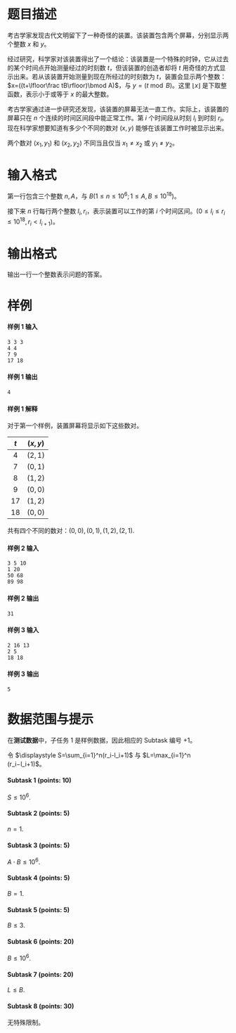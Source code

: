 
# 题目描述

考古学家发现古代文明留下了一种奇怪的装置。该装置包含两个屏幕，分别显示两个整数 $x$ 和 $y$。

经过研究，科学家对该装置得出了一个结论：该装置是一个特殊的时钟，它从过去的某个时间点开始测量经过的时刻数 $t$，但该装置的创造者却将 $t$ 用奇怪的方式显示出来。若从该装置开始测量到现在所经过的时刻数为 $t$，装置会显示两个整数：$x=((t+\lfloor\frac tB\rfloor)\bmod A)$，与 $y=(t \bmod B)$。这里 $\lfloor x\rfloor$ 是下取整函数，表示小于或等于 $x$ 的最大整数。

考古学家通过进一步研究还发现，该装置的屏幕无法一直工作。实际上，该装置的屏幕只在 $n$ 个连续的时间区间段中能正常工作。第 $i$ 个时间段从时刻 $l_i$ 到时刻 $r_i$。现在科学家想要知道有多少个不同的数对 $(x,y)$ 能够在该装置工作时被显示出来。

两个数对 $(x_1,y_1)$ 和 $(x_2,y_2)$ 不同当且仅当 $x_1\ne x_2$ 或 $y_1\ne y_2$。


# 输入格式

第一行包含三个整数 $n,A$，与 $B(1\le n\le 10^6;1\le A,B\le 10^{18})$。

接下来 $n$ 行每行两个整数 $l_i,r_i$，表示装置可以工作的第 $i$ 个时间区间。$(0\le l_i\le r_i\le 10^{18},r_i<l_{i+1})$。

# 输出格式

输出一行一个整数表示问题的答案。

# 样例

#### 样例 1 输入
```plain
3 3 3
4 4
7 9
17 18
```

#### 样例 1 输出
```plain
4
```

#### 样例 1 解释
对于第一个样例，装置屏幕将显示如下这些数对。

|$t$|$(x,y)$|
|:-:|:-:|
|$4$|$(2,1)$|
|$7$|$(0,1)$|
|$8$|$(1,2)$|
|$9$|$(0,0)$|
|$17$|$(1,2)$|
|$18$|$(0,0)$|

共有四个不同的数对：$(0,0),(0,1),(1,2),(2,1)$.

#### 样例 2 输入
```plain
3 5 10
1 20
50 68
89 98
```

#### 样例 2 输出
```plain
31
```

#### 样例 3 输入
```plain
2 16 13
2 5
18 18
```

#### 样例 3 输出
```plain
5
```

# 数据范围与提示

在**测试数据**中，子任务 1 是样例数据，因此相应的 Subtask 编号 +1。

令 $\displaystyle S=\sum_{i=1}^n(r_i-l_i+1)$ 与 $L=\max_{i=1}^n (r_i−l_i+1)$。

#### Subtask 1 (points: 10)
$S\le 10^6$.

#### Subtask 2 (points: 5)
$n = 1$.

#### Subtask 3 (points: 5)
$A\cdot B\le 10^6$.

#### Subtask 4 (points: 5)
$B=1$.

#### Subtask 5 (points: 5)
$B\le 3$.

#### Subtask 6 (points: 20)
$B\le 10^6$.

#### Subtask 7 (points: 20)
$L\le B$.

#### Subtask 8 (points: 30)
无特殊限制。

